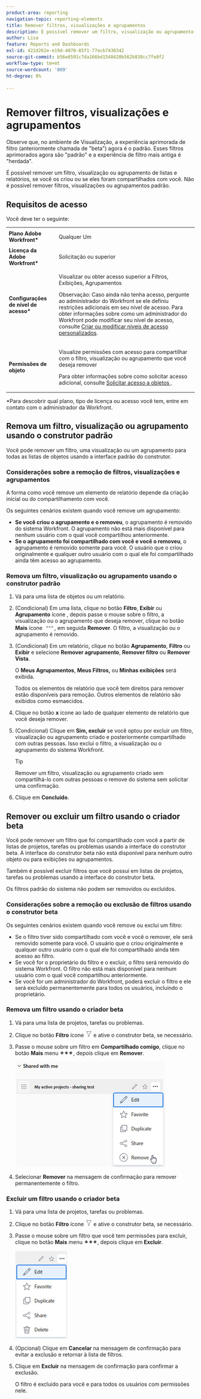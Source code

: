```yaml
---
product-area: reporting
navigation-topic: reporting-elements
title: Remover filtros, visualizações e agrupamentos
description: É possível remover um filtro, visualização ou agrupamento de listas e relatórios, se você os criou ou se eles foram compartilhados com você. Não é possível remover filtros, visualizações ou agrupamentos padrão.
author: Lisa
feature: Reports and Dashboards
exl-id: 422d262e-e19d-4070-85f1-77ecb7430342
source-git-commit: b56e6591c7da166bd1548420b562b838cc7fe0f2
workflow-type: tm+mt
source-wordcount: '869'
ht-degree: 0%

---
```


# Remover filtros, visualizações e agrupamentos

<span class="preview">Observe que, no ambiente de Visualização, a experiência aprimorada de filtro (anteriormente chamada de &quot;beta&quot;) agora é o padrão. Esses filtros aprimorados agora são &quot;padrão&quot; e a experiência de filtro mais antiga é &quot;herdada&quot;.</span>

É possível remover um filtro, visualização ou agrupamento de listas e relatórios, se você os criou ou se eles foram compartilhados com você. Não é possível remover filtros, visualizações ou agrupamentos padrão.

## Requisitos de acesso

Você deve ter o seguinte:

<table style="table-layout:auto"> 
 <col> 
 </col> 
 <col> 
 </col> 
 <tbody> 
  <tr> 
   <td role="rowheader"><strong>Plano Adobe Workfront*</strong></td> 
   <td> <p>Qualquer Um </p> </td> 
  </tr> 
  <tr> 
   <td role="rowheader"><strong>Licença da Adobe Workfront*</strong></td> 
   <td> <p>Solicitação ou superior</p> </td> 
  </tr> 
  <tr> 
   <td role="rowheader"><strong>Configurações de nível de acesso*</strong></td> 
   <td> <p>Visualizar ou obter acesso superior a Filtros, Exibições, Agrupamentos</p> <p>Observação: Caso ainda não tenha acesso, pergunte ao administrador do Workfront se ele definiu restrições adicionais em seu nível de acesso. Para obter informações sobre como um administrador do Workfront pode modificar seu nível de acesso, consulte <a href="../../../administration-and-setup/add-users/configure-and-grant-access/create-modify-access-levels.md" class="MCXref xref">Criar ou modificar níveis de acesso personalizados</a>.</p> </td> 
  </tr> 
  <tr> 
   <td role="rowheader"><strong>Permissões de objeto</strong></td> 
   <td> <p>Visualize permissões com acesso para compartilhar com o filtro, visualização ou agrupamento que você deseja remover</p> <p>Para obter informações sobre como solicitar acesso adicional, consulte <a href="../../../workfront-basics/grant-and-request-access-to-objects/request-access.md" class="MCXref xref">Solicitar acesso a objetos </a>.</p> </td> 
  </tr> 
 </tbody> 
</table>

&#42;Para descobrir qual plano, tipo de licença ou acesso você tem, entre em contato com o administrador da Workfront.

## Remova um filtro, visualização ou agrupamento usando o construtor padrão

Você pode remover um filtro, uma visualização ou um agrupamento para todas as listas de objetos usando a interface padrão do construtor.

### Considerações sobre a remoção de filtros, visualizações e agrupamentos

A forma como você remove um elemento de relatório depende da criação inicial ou do compartilhamento com você.

Os seguintes cenários existem quando você remove um agrupamento:

* **Se você criou o agrupamento e o removeu**, o agrupamento é removido do sistema Workfront. O agrupamento não está mais disponível para nenhum usuário com o qual você compartilhou anteriormente.
* **Se o agrupamento foi compartilhado com você e você o removeu**, o agrupamento é removido somente para você. O usuário que o criou originalmente e qualquer outro usuário com o qual ele foi compartilhado ainda têm acesso ao agrupamento.

### Remova um filtro, visualização ou agrupamento usando o construtor padrão

1. Vá para uma lista de objetos ou um relatório.
1. (Condicional) Em uma lista, clique no botão **Filtro**, **Exibir** ou **Agrupamento** ícone , depois passe o mouse sobre o filtro, a visualização ou o agrupamento que deseja remover, clique no botão **Mais** ícone ![](assets/more-icon.png), em seguida **Remover**. O filtro, a visualização ou o agrupamento é removido.
1. (Condicional) Em um relatório, clique no botão **Agrupamento**, **Filtro** ou **Exibir** e selecione **Remover agrupamento**, **Remover filtro** ou **Remover Vista**.

   O **Meus Agrupamentos**, **Meus Filtros,** ou **Minhas exibições** será exibida.

   Todos os elementos de relatório que você tem direitos para remover estão disponíveis para remoção. Outros elementos de relatório são exibidos como esmaecidos.

1. Clique no botão **x** ícone ao lado de qualquer elemento de relatório que você deseja remover.
1. (Condicional) Clique em **Sim, excluir** se você optou por excluir um filtro, visualização ou agrupamento criado e posteriormente compartilhado com outras pessoas. Isso exclui o filtro, a visualização ou o agrupamento do sistema Workfront.

   >[!TIP]
   >
   >Remover um filtro, visualização ou agrupamento criado sem compartilhá-lo com outras pessoas o remove do sistema sem solicitar uma confirmação.

1. Clique em **Concluído**.

## Remover ou excluir um filtro usando o criador beta

Você pode remover um filtro que foi compartilhado com você a partir de listas de projetos, tarefas ou problemas usando a interface do construtor beta. A interface do construtor beta não está disponível para nenhum outro objeto ou para exibições ou agrupamentos.

Também é possível excluir filtros que você possui em listas de projetos, tarefas ou problemas usando a interface do construtor beta.

Os filtros padrão do sistema não podem ser removidos ou excluídos.

### Considerações sobre a remoção ou exclusão de filtros usando o construtor beta

Os seguintes cenários existem quando você remove ou exclui um filtro:

* Se o filtro tiver sido compartilhado com você e você o remover, ele será removido somente para você. O usuário que o criou originalmente e qualquer outro usuário com o qual ele foi compartilhado ainda têm acesso ao filtro.
* Se você for o proprietário do filtro e o excluir, o filtro será removido do sistema Workfront. O filtro não está mais disponível para nenhum usuário com o qual você compartilhou anteriormente.
* Se você for um administrador do Workfront, poderá excluir o filtro e ele será excluído permanentemente para todos os usuários, incluindo o proprietário.

### Remova um filtro usando o criador beta

1. Vá para uma lista de projetos, tarefas ou problemas.
1. Clique no botão **Filtro** ícone ![Ícone Filtro](assets/filter-nwepng.png) e ative o construtor beta, se necessário.
1. Passe o mouse sobre um filtro em **Compartilhado comigo**, clique no botão **Mais** menu ![Ícone Mais](assets/more-icon-spectrum.png), depois clique em **Remover**.

   ![Remover filtro](assets/new-filters-more-menu-remove-filter.png)

1. Selecionar **Remover** na mensagem de confirmação para remover permanentemente o filtro.

### Excluir um filtro usando o criador beta

1. Vá para uma lista de projetos, tarefas ou problemas.
1. Clique no botão **Filtro** ícone ![Ícone Filtro](assets/filter-nwepng.png) e ative o construtor beta, se necessário.
1. Passe o mouse sobre um filtro que você tem permissões para excluir, clique no botão **Mais** menu ![Ícone Mais](assets/more-icon-spectrum.png), depois clique em **Excluir**.

   ![Excluir Filtro](assets/new-filters-more-menu-options-with-delete.png)

1. (Opcional) Clique em **Cancelar** na mensagem de confirmação para evitar a exclusão e retornar à lista de filtros.
1. Clique em **Excluir** na mensagem de confirmação para confirmar a exclusão.

   O filtro é excluído para você e para todos os usuários com permissões nele.

